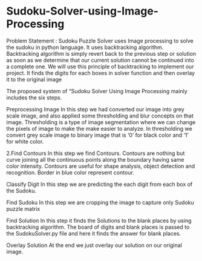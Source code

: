 # Sudoku-Solver-using-Image-Processing
Problem Statement : Sudoku Puzzle Solver uses Image processing to solve the sudoku in python language. It uses backtracking algorithm. Backtracking algorithm is simply revert back to the previous step or solution as soon as we determine that our current solution cannot be continued into a complete one. We will use this principle of backtracking to implement our project. It finds the digits for each boxes in solver function and then overlay it to the original image

The proposed system of “Sudoku Solver Using Image Processing mainly includes the six steps.

Preprocessing Image
In this step we had converted our image into grey scale image, and also applied some thresholding and blur concepts on that image. Thresholding is a type of image segmentation where we can change the pixels of image to make the make easier to analyze. In thresholding we convert grey scale image to binary image that is ‘0’ for black color and ‘1’ for white color.

2.Find Contours
In this step we find Contours. Contours are nothing but curve joining all the continuous points along the boundary having same color intensity. Contours are useful for shape analysis, object detection and recognition. Border in blue color represent contour.

Classify Digit
In this step we are predicting the each digit from each box of the Sudoku.

Find Sudoku
In this step we are cropping the image to capture only Sudoku puzzle matrix

Find Solution
In this step it finds the Solutions to the blank places by using backtracking algorithm. The board of digits and blank places is passed to the SudokuSolver.py file and here it finds the answer for blank places.

Overlay Solution
At the end we just overlay our solution on our original image.
